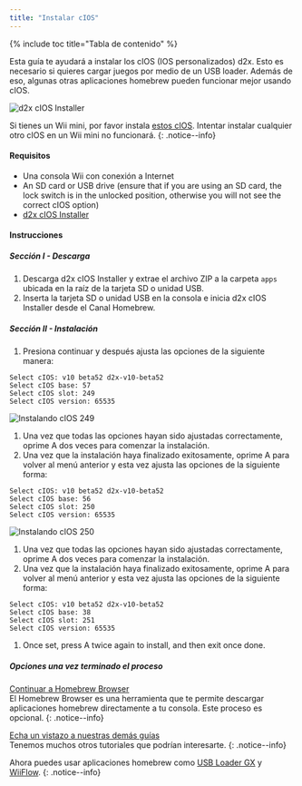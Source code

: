 ```yaml
---
title: "Instalar cIOS"
---
```


{% include toc title="Tabla de contenido" %}

Esta guía te ayudará a instalar los cIOS (IOS personalizados) d2x. Esto es necesario si quieres cargar juegos por medio de un USB loader. Además de eso, algunas otras aplicaciones homebrew pueden funcionar mejor usando cIOS.

![d2x cIOS Installer](/images/cIOS.png)

Si tienes un Wii mini, por favor instala [estos cIOS](cios-mini). Intentar instalar cualquier otro cIOS en un Wii mini no funcionará.
{: .notice--info}

#### Requisitos

* Una consola Wii con conexión a Internet
* An SD card or USB drive (ensure that if you are using an SD card, the lock switch is in the unlocked position, otherwise you will not see the correct cIOS option)
* [d2x cIOS Installer](/assets/files/d2x-cIOS-Installer-Wii.zip)

#### Instrucciones

##### Sección I - Descarga

1. Descarga d2x cIOS Installer y extrae el archivo ZIP a la carpeta `apps` ubicada en la raíz de la tarjeta SD o unidad USB.
1. Inserta la tarjeta SD o unidad USB en la consola e inicia d2x cIOS Installer desde el Canal Homebrew.

##### Sección II - Instalación

1. Presiona continuar y después ajusta las opciones de la siguiente manera:
```
Select cIOS: v10 beta52 d2x-v10-beta52
Select cIOS base: 57
Select cIOS slot: 249
Select cIOS version: 65535
```
![Instalando cIOS 249](/images/Wii/Install249.png)
1. Una vez que todas las opciones hayan sido ajustadas correctamente, oprime A dos veces para comenzar la instalación.
1. Una vez que la instalación haya finalizado exitosamente, oprime A para volver al menú anterior y esta vez ajusta las opciones de la siguiente forma:
```
Select cIOS: v10 beta52 d2x-v10-beta52
Select cIOS base: 56
Select cIOS slot: 250
Select cIOS version: 65535
```
![Instalando cIOS 250](/images/Wii/Install250.png)
1. Una vez que todas las opciones hayan sido ajustadas correctamente, oprime A dos veces para comenzar la instalación.
1. Una vez que la instalación haya finalizado exitosamente, oprime A para volver al menú anterior y esta vez ajusta las opciones de la siguiente forma:
```
Select cIOS: v10 beta52 d2x-v10-beta52
Select cIOS base: 38
Select cIOS slot: 251
Select cIOS version: 65535
```
1. Once set, press A twice again to install, and then exit once done.

##### Opciones una vez terminado el proceso

[Continuar a Homebrew Browser](hbb)<br> El Homebrew Browser es una herramienta que te permite descargar aplicaciones homebrew directamente a tu consola. Este proceso es opcional.
{: .notice--info}

[Echa un vistazo a nuestras demás guías](site-navigation)<br> Tenemos muchos otros tutoriales que podrían interesarte.
{: .notice--info}

Ahora puedes usar aplicaciones homebrew como [USB Loader GX](usbloadergx) y [WiiFlow](wiiflow).
{: .notice--info}
